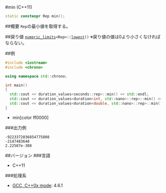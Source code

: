 #min (C++11)
```cpp
static constexpr Rep min();
```

##概要
`Rep`の最小値を取得する。


##戻り値
[`numeric_limits`](/reference/limits/numeric_limits.md)`<Rep>::`[`lowest`](/reference/limits/numeric_limits/lowest.md)`()`
※戻り値の値は0より小さくなければならない。


##例
```cpp
#include <iostream>
#include <chrono>

using namespace std::chrono;

int main()
{
  std::cout << duration_values<seconds::rep>::min() << std::endl;
  std::cout << duration_values<duration<int, std::nano>::rep>::min() << std::endl;
  std::cout << duration_values<duration<double, std::nano>::rep>::min() << std::endl;
}
```
* min[color ff0000]


###出力例
```
-9223372036854775808
-2147483648
2.22507e-308
```

##バージョン
###言語
- C++11

###処理系
- [GCC, C++0x mode](/implementation.md#gcc): 4.6.1

